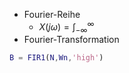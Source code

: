 - Fourier-Reihe
	- $X(j\omega)= \int_{-\infty}^{\infty}$
- Fourier-Transformation


```Matlab
B = FIR1(N,Wn,'high')
```




```Matlab

```

